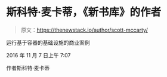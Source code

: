 # 斯科特·麦卡蒂，《新书库》的作者

> 原文：<https://thenewstack.io/author/scott-mccarty/>

运行基于容器的基础设施的商业案例

2016 年 11 月 7 日上午 7:07

作者斯科特·麦卡蒂